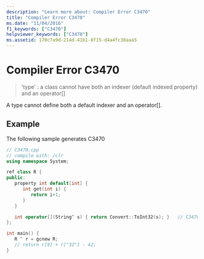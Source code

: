 ```yaml
---
description: "Learn more about: Compiler Error C3470"
title: "Compiler Error C3470"
ms.date: "11/04/2016"
f1_keywords: ["C3470"]
helpviewer_keywords: ["C3470"]
ms.assetid: 170c7a9d-214d-41b1-8f15-d4a4fc38aaa5
---
```

# Compiler Error C3470

> 'type' : a class cannot have both an indexer (default indexed property) and an operator[]

A type cannot define both a default indexer and an operator[].

## Example

The following sample generates C3470

```cpp
// C3470.cpp
// compile with: /clr
using namespace System;

ref class R {
public:
   property int default[int] {
      int get(int i) {
         return i+1;
      }
   }

   int operator[](String^ s) { return Convert::ToInt32(s); }   // C3470
};

int main() {
   R ^ r = gcnew R;
   // return r[9] + r["32"] - 42;
}
```

